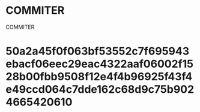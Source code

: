 # COMMITER
COMMITER






# 50a2a45f0f063bf53552c7f695943ebacf06eec29eac4322aaf06002f1528b00fbb9508f12e4f4b96925f43f4e49ccd064c7dde162c68d9c75b9024665420610
